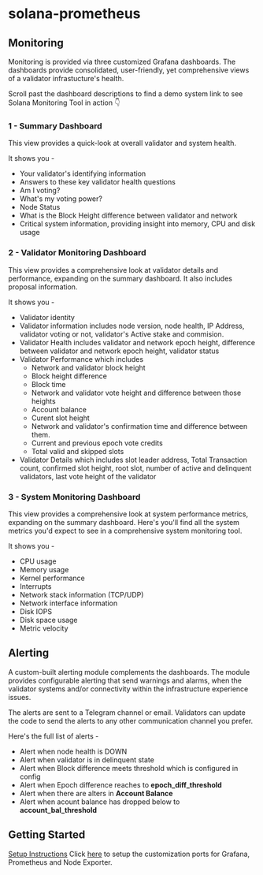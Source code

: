# solana-prometheus

## Monitoring 

Monitoring is provided via three customized Grafana dashboards.  The dashboards provide consolidated, user-friendly, yet comprehensive views of a validator infrastucture's health.

Scroll past the dashboard descriptions to find a demo system link to see Solana Monitoring Tool in action 👇

### 1 - Summary Dashboard

This view provides a quick-look at overall validator and system health.

It shows you -

* Your validator's identifying information 
* Answers to these key validator health questions
* Am I voting?
* What's my voting power?
* Node Status 
* What is the Block Height difference between validator and network
* Critical system information, providing insight into memory, CPU and disk usage

### 2 - Validator Monitoring Dashboard

This view provides a comprehensive look at validator details and performance, expanding on the summary dashboard. It also includes proposal information.

It shows you -

* Validator identity 
* Validator information includes node version, node health, IP Address, validator voting or not, validator's Active stake and commision.
* Validator Health includes validator and network epoch height, difference between validator and network epoch height, validator status
* Validator Performance which includes
    - Network and validator block height 
    - Block height difference
    - Block time 
    - Network and validator vote height  and difference between those heights
    - Account balance
    - Curent slot height 
    - Network and validator's confirmation time and difference between them.
    - Current and previous epoch vote credits
    - Total valid and skipped slots
* Validator Details which includes slot leader address, Total Transaction count, confirmed slot height, root slot, number of active and delinquent validators, last vote height of the validator

### 3 - System Monitoring Dashboard

This view provides a comprehensive look at system performance metrics, expanding on the summary dashboard. Here's you'll find all the system metrics you'd expect to see in a comprehensive system monitoring tool.

It shows you -

* CPU usage
* Memory usage
* Kernel performance
* Interrupts
* Network stack information (TCP/UDP)
* Network interface information
* Disk IOPS
* Disk space usage
* Metric velocity

## Alerting 

A custom-built alerting module complements the dashboards. The module provides configurable alerting that send warnings and alarms, when the validator systems and/or connectivity within the infrastructure experience issues.

The alerts are sent to a Telegram channel or email. Validators can update the code to send the alerts to any other communication channel you prefer.

Here's the full list of alerts -

* Alert when node health is DOWN
* Alert when validator is in delinquent state
* Alert when Block difference meets threshold which is configured in config
* Alert when Epoch difference reaches to **epoch_diff_threshold**
* Alert when there are alters in **Account Balance**
* Alert when acount balance has dropped below to **account_bal_threshold**


## Getting Started

[Setup Instructions](./INSTRUCTIONS.md)
Click [here](./custom-port) to setup the customization ports for Grafana, Prometheus and Node Exporter.
